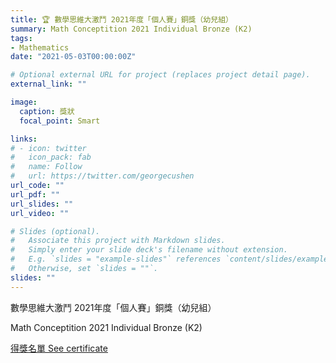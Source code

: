 ```yaml
---
title: 🏆 數學思維大激鬥 2021年度「個人賽」銅獎（幼兒組）
summary: Math Conceptition 2021 Individual Bronze (K2)
tags:
- Mathematics
date: "2021-05-03T00:00:00Z"

# Optional external URL for project (replaces project detail page).
external_link: ""

image:
  caption: 獎狀
  focal_point: Smart

links:
# - icon: twitter
#   icon_pack: fab
#   name: Follow
#   url: https://twitter.com/georgecushen
url_code: ""
url_pdf: ""
url_slides: ""
url_video: ""

# Slides (optional).
#   Associate this project with Markdown slides.
#   Simply enter your slide deck's filename without extension.
#   E.g. `slides = "example-slides"` references `content/slides/example-slides.md`.
#   Otherwise, set `slides = ""`.
slides: ""
---
```


數學思維大激鬥 2021年度「個人賽」銅獎（幼兒組）

Math Conceptition 2021 Individual Bronze (K2)

[得獎名單 See certificate](https://mathconceptition.com/news/70.html)
